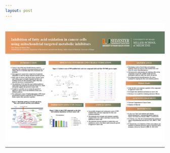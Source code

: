 ```yaml
---
layout: post
---
```


![Syvester](https://github.com/Xiao9003/Xiao9003.github.io/raw/main/images/2021_Syvester_Retreat.png)

---


